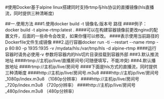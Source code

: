 #使用Docker基于alpine linux搭建同时支持rtmp与hls协议的直播镜像(hls直播流，同时提供三种清晰度)

##一.使用方法
###1.使用docker build -t 镜像名:版本号 路径
####例子：docker build -t alpine-rtmp:latest .
####可以在构建容器镜像前更改nginx的配置文件，后面的一些命令会改变，如果你懂可以修改。
####表示使用当前路径的Dockerfile文件生成镜像
###2.运行容器docker run -ti --restart --name rtmp -p 80:80 -p 1935:1935 -v /mydata/hls:/var/tmp/hls -d alpine-rtmp
####运行容器时请务必使用-v 参数将容器内的hls切片目录挂载到容器外部
###3.默认推流地址
####rtmp://主机ip/live/直播房间号(可随便填写，不能冲突)
###4.默认播放地址
####rtmp://主机ip/live/房间号
####下面是hls方式的直播流，同时提供三种清晰度
####http://主机ip/live/房间号.m3u8
####http://主机ip/live/房间号_1080p/index.m3u8 （1080p分辨率）
####http://主机ip/live/房间号_720p/index.m3u8 （720p分辨率）
####http://主机ip/live/房间号_480p/index.m3u8 （480p分辨率）